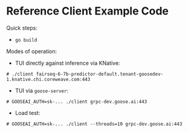 Reference Client Example Code
=============================

Quick steps:
* `go build`

Modes of operation:
* TUI directly against inference via KNative:
```
# ./client fairseq-6-7b-predictor-default.tenant-goosedev-1.knative.chi.coreweave.com:443
```

* TUI via `goose-server`:
```
# GOOSEAI_AUTH=sk-... ./client grpc-dev.goose.ai:443
```

* Load test:
```
# GOOSEAI_AUTH=sk-... ./client --threads=10 grpc-dev.goose.ai:443
```
